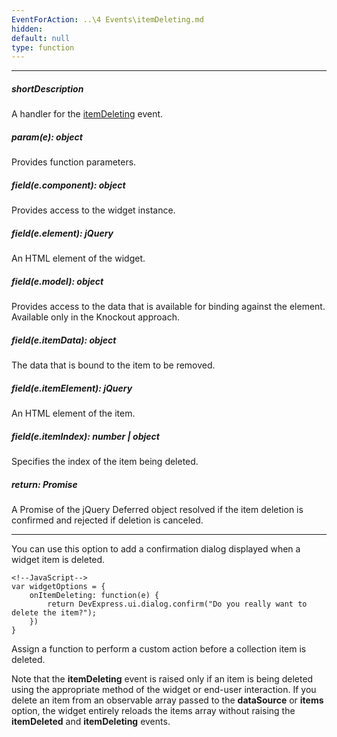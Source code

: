 ```yaml
---
EventForAction: ..\4 Events\itemDeleting.md
hidden: 
default: null
type: function
---
```

---
##### shortDescription
A handler for the [itemDeleting](/api-reference/10%20UI%20Widgets/CollectionWidget/4%20Events/itemDeleting.md '{basewidgetpath}/Events/#itemDeleting') event.

##### param(e): object
Provides function parameters.

##### field(e.component): object
Provides access to the widget instance.

##### field(e.element): jQuery
An HTML element of the widget.

##### field(e.model): object
Provides access to the data that is available for binding against the element. Available only in the Knockout approach.

##### field(e.itemData): object
The data that is bound to the item to be removed.

##### field(e.itemElement): jQuery
An HTML element of the item.

##### field(e.itemIndex): number | object
Specifies the index of the item being deleted.

##### return: Promise
A Promise of the jQuery Deferred object resolved if the item deletion is confirmed and rejected if deletion is canceled.

---
You can use this option to add a confirmation dialog displayed when a widget item is deleted.

    <!--JavaScript-->
    var widgetOptions = {
        onItemDeleting: function(e) {
            return DevExpress.ui.dialog.confirm("Do you really want to delete the item?");
        })
    }

Assign a function to perform a custom action before a collection item is deleted.

Note that the **itemDeleting** event is raised only if an item is being deleted using the appropriate method of the widget or end-user interaction. If you delete an item from an observable array passed to the **dataSource** or **items** option, the widget entirely reloads the items array without raising the **itemDeleted** and **itemDeleting** events.